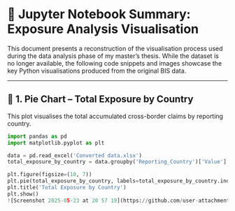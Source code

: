 # 🧠 Jupyter Notebook Summary: Exposure Analysis Visualisation

This document presents a reconstruction of the visualisation process used during the data analysis phase of my master’s thesis. While the dataset is no longer available, the following code snippets and images showcase the key Python visualisations produced from the original BIS data.

---

## 📌 1. Pie Chart – Total Exposure by Country

This plot visualises the total accumulated cross-border claims by reporting country.

```python
import pandas as pd
import matplotlib.pyplot as plt

data = pd.read_excel('Converted data.xlsx')
total_exposure_by_country = data.groupby('Reporting_Country')['Value'].sum()

plt.figure(figsize=(10, 7))
plt.pie(total_exposure_by_country, labels=total_exposure_by_country.index, autopct='%1.1f%%')
plt.title('Total Exposure by Country')
plt.show()
![Screenshot 2025-05-23 at 20 57 19](https://github.com/user-attachments/assets/a15a10c3-d951-4d02-8e84-daa104ce7377)
